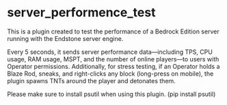 # server_performence_test
This is a plugin created to test the performance of a Bedrock Edition server running with the Endstone server engine.

Every 5 seconds, it sends server performance data—including TPS, CPU usage, RAM usage, MSPT, and the number of online players—to users with Operator permissions. Additionally, for stress testing, if an Operator holds a Blaze Rod, sneaks, and right-clicks any block (long-press on mobile), the plugin spawns TNTs around the player and detonates them.

Please make sure to install psutil when using this plugin. (pip install psutil)
